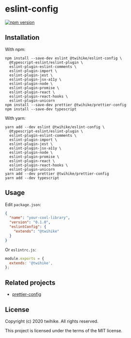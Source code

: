 # eslint-config

[![npm version](https://badge.fury.io/js/%40twihike%2Feslint-config.svg)](https://badge.fury.io/js/%40twihike%2Feslint-config)

## Installation

With npm:

```shell
npm install --save-dev eslint @twihike/eslint-config \
  @typescript-eslint/eslint-plugin \
  eslint-plugin-eslint-comments \
  eslint-plugin-import \
  eslint-plugin-jest \
  eslint-plugin-jsx-a11y \
  eslint-plugin-node \
  eslint-plugin-promise \
  eslint-plugin-react \
  eslint-plugin-react-hooks \
  eslint-plugin-unicorn
npm install --save-dev prettier @twihike/prettier-config
npm install --save-dev typescript
```

With yarn:

```shell
yarn add --dev eslint @twihike/eslint-config \
  @typescript-eslint/eslint-plugin \
  eslint-plugin-eslint-comments \
  eslint-plugin-import \
  eslint-plugin-jest \
  eslint-plugin-jsx-a11y \
  eslint-plugin-node \
  eslint-plugin-promise \
  eslint-plugin-react \
  eslint-plugin-react-hooks \
  eslint-plugin-unicorn
yarn add --dev prettier @twihike/prettier-config
yarn add --dev typescript
```

## Usage

Edit `package.json`:

```json
{
  "name": "your-cool-library",
  "version": "0.1.0",
  "eslintConfig": {
    "extends": "@twihike"
  }
}
```

Or `eslintrc.js`:

```javascript
module.exports = {
  extends: '@twihike',
};
```

## Related projects

- [prettier-config](https://github.com/twihike/config-js/packages/prettier-config)

## License

Copyright (c) 2020 twihike. All rights reserved.

This project is licensed under the terms of the MIT license.
